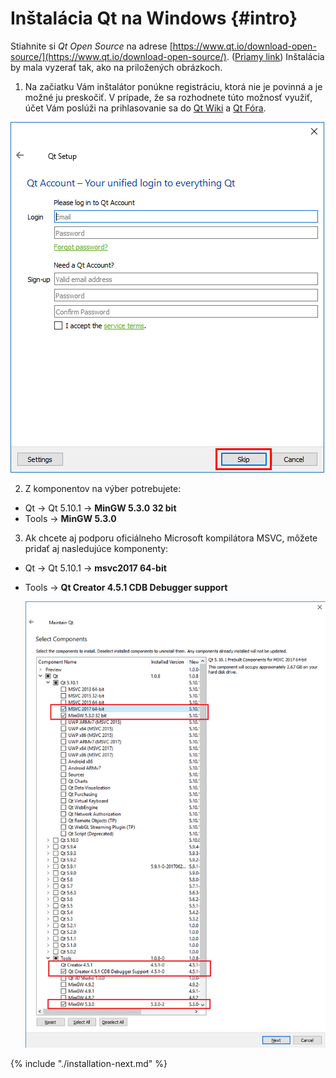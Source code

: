 # Inštalácia Qt na Windows {#intro}

Stiahnite si *Qt Open Source* na adrese [https://www.qt.io/download-open-source/](https://www.qt.io/download-open-source/). ([Priamy link](http://download.qt.io/official_releases/online_installers/qt-unified-windows-x86-online.exe))
Inštalácia by mala vyzerať tak, ako na priložených obrázkoch.

1. Na začiatku Vám inštalátor ponúkne registráciu, ktorá nie je povinná a je možné ju
preskočiť. V prípade, že sa rozhodnete túto možnosť využiť, účet Vám poslúži na prihlasovanie sa do [Qt Wiki](https://wiki.qt.io/Main) a [Qt Fóra](https://forum.qt.io/).
  
  ![](../images/qt-creator/windows_install_02.png)

2. Z komponentov na výber potrebujete:
  - Qt → Qt 5.10.1 → **MinGW 5.3.0 32 bit**
  - Tools → **MinGW 5.3.0**

3. Ak chcete aj podporu oficiálneho Microsoft kompilátora MSVC, môžete pridať aj nasledujúce komponenty:
  - Qt → Qt 5.10.1 → **msvc2017 64-bit**
  - Tools → **Qt Creator 4.5.1 CDB Debugger support**
     
    ![](../images/qt-creator/windows_install_03.png)

{% include "./installation-next.md" %}